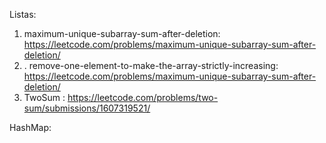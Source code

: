 
Listas:
1. maximum-unique-subarray-sum-after-deletion: https://leetcode.com/problems/maximum-unique-subarray-sum-after-deletion/
2. . remove-one-element-to-make-the-array-strictly-increasing:  https://leetcode.com/problems/maximum-unique-subarray-sum-after-deletion/
3. TwoSum : https://leetcode.com/problems/two-sum/submissions/1607319521/

HashMap: